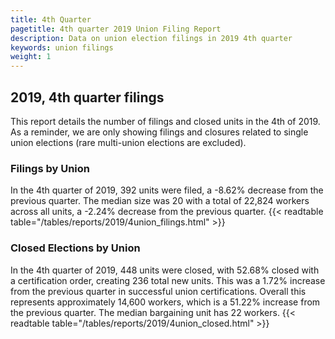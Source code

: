 ```yaml
---
title: 4th Quarter 
pagetitle: 4th quarter 2019 Union Filing Report
description: Data on union election filings in 2019 4th quarter 
keywords: union filings
weight: 1
---
```


## 2019, 4th quarter filings

This report details the number of filings and closed units in the 4th of 2019. As a reminder, we are only showing filings and closures related to single union elections (rare multi-union elections are excluded).

### Filings by Union
In the 4th quarter of 2019, 392 units were filed, a -8.62% decrease from the previous quarter. The median size was 20 with a total of 22,824 workers across all units, a -2.24% decrease from the previous quarter.
{{< readtable table="/tables/reports/2019/4union_filings.html" >}}

### Closed Elections by Union
In the 4th quarter of 2019, 448 units were closed, with 52.68% closed with a certification order, creating 236 total new units. This was a 1.72% increase from the previous quarter in successful union certifications. Overall this represents approximately 14,600 workers, which is a 51.22% increase from the previous quarter. The median bargaining unit has 22 workers.
{{< readtable table="/tables/reports/2019/4union_closed.html" >}}
